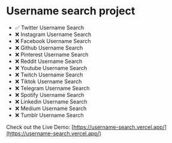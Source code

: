 # Username search project

- ✅ Twitter Username Search
- ❌ Instagram Username Search
- ❌ Facebook Username Search
- ❌ Github Username Search
- ❌ Pinterest Username Search
- ❌ Reddit Username Search
- ❌ Youtube Username Search
- ❌ Twitch Username Search
- ❌ Tiktok Username Search
- ❌ Telegram Username Search
- ❌ Spotify Username Search
- ❌ Linkedin Username Search
- ❌ Medium Username Search
- ❌ Tumblr Username Search

Check out the Live Demo: [https://username-search.vercel.app/](https://username-search.vercel.app/)
